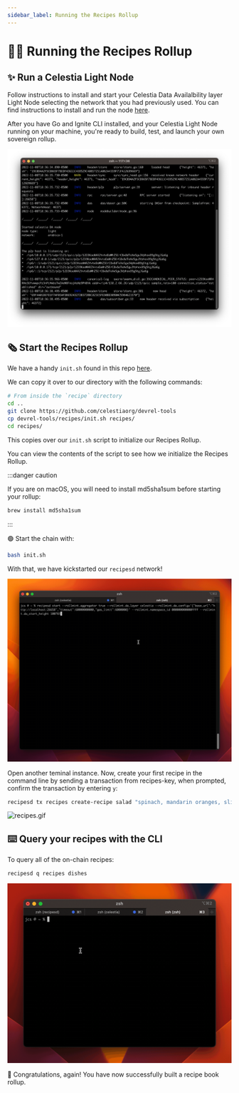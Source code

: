 ```yaml
---
sidebar_label: Running the Recipes Rollup
---
```


# 👩‍🍳 Running the Recipes Rollup

## ✨ Run a Celestia Light Node

Follow instructions to install and start your Celestia Data Availalbility
layer Light Node selecting the network that you had previously used. You can
find instructions to install and run the node [here](/nodes/light-node.mdx/).

After you have Go and Ignite CLI installed, and your Celestia Light
Node running on your machine, you're ready to build, test, and launch your own
sovereign rollup.

![light-node.png](/img/recipes/light-node.png)  

## 🗞️ Start the Recipes Rollup

We have a handy `init.sh` found in this repo
[here](https://github.com/celestiaorg/devrel-tools).

We can copy it over to our directory with the following commands:

```sh
# From inside the `recipe` directory
cd ..
git clone https://github.com/celestiaorg/devrel-tools
cp devrel-tools/recipes/init.sh recipes/
cd recipes/
```
<!-- markdownlint-enable MD013 -->

This copies over our `init.sh` script to initialize our
Recipes Rollup.

You can view the contents of the script to see how we
initialize the Recipes Rollup.

:::danger caution

If you are on macOS, you will need to install md5sha1sum before starting your
rollup:

```sh
brew install md5sha1sum
```

:::

🟢 Start the chain with:

```sh
bash init.sh
```

With that, we have kickstarted our `recipesd` network!

![recipe-start.gif](/img/recipes/recipe-start.gif)

Open another teminal instance. Now, create your first
recipe in the command line by sending a transaction from recipes-key,
when prompted, confirm the transaction by entering `y`:

<!-- markdownlint-disable MD013 -->
```bash
recipesd tx recipes create-recipe salad "spinach, mandarin oranges, sliced almonds, smoked gouda, citrus vinagrette" --from recipes-key --keyring-backend test
```
<!-- markdownlint-enable MD013 -->

![recipes.gif](/img/recipes/recipes.gif)

## ⌨️ Query your recipes with the CLI

To query all of the on-chain recipes:

```bash
recipesd q recipes dishes
```

![query.gif](/img/recipes/query.gif)

🎉 Congratulations, again! You have now successfully built a recipe book rollup.
